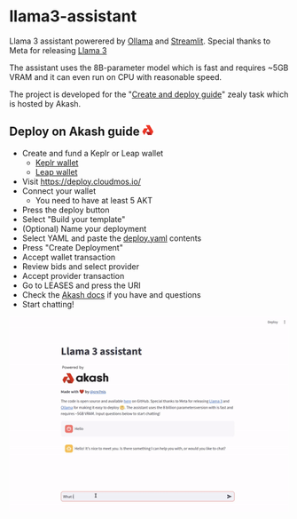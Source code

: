 # llama3-assistant
Llama 3 assistant powerered by [Ollama](https://ollama.com/) and [Streamlit](https://streamlit.io/). Special thanks to Meta for releasing [Llama 3](https://ai.meta.com/blog/meta-llama-3/) 

The assistant uses the 8B-parameter model which is fast and requires ~5GB VRAM and it can even run on CPU with reasonable speed.

The project is developed for the "[Create and deploy guide](https://zealy.io/cw/akashnetwork/questboard/e9061118-f7f6-4430-b974-c989d79c13da/3e820013-25f9-4c7f-9856-c2c82eebb86d)" zealy task which is hosted by Akash.

## Deploy on Akash guide <img src="./assets/akash-logo.png" alt="drawing" width=20 height=20/> 


- Create and fund a Keplr or Leap wallet
  - [Keplr wallet](https://akash.network/docs/getting-started/token-and-wallets/#keplr-wallet)
  - [Leap wallet](https://akash.network/docs/getting-started/token-and-wallets/#leap-cosmos-wallet)
- Visit https://deploy.cloudmos.io/
- Connect your wallet
  - You need to have at least 5 AKT
- Press the deploy button
- Select "Build your template"
- (Optional) Name your deployment
- Select YAML and paste the [deploy.yaml](deploy.yaml) contents
- Press "Create Deployment"
- Accept wallet transaction
- Review bids and select provider
- Accept provider transaction
- Go to LEASES and press the URI
- Check the [Akash docs](https://akash.network/docs/deployments/cloudmos-deploy/) if you have and questions
- Start chatting!

<img src="./assets/llama3.gif" alt="drawing">